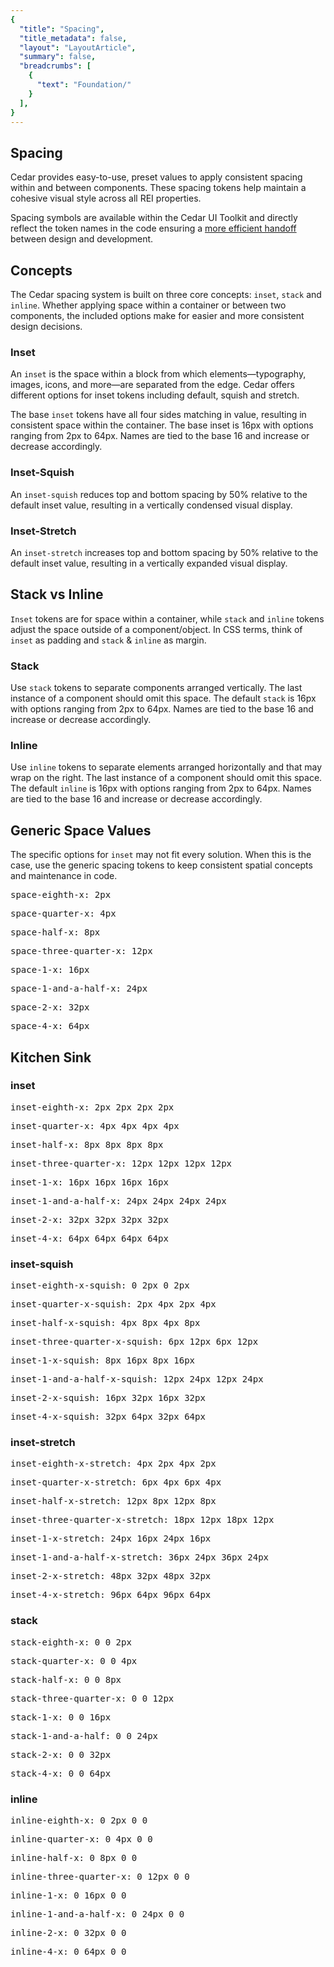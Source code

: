 ```yaml
---
{
  "title": "Spacing",
  "title_metadata": false,
  "layout": "LayoutArticle",
  "summary": false,
  "breadcrumbs": [
    {
      "text": "Foundation/"
    }
  ],
}
---
```


<cdr-doc-table-of-contents-shell>

## Spacing

Cedar provides easy-to-use, preset values to apply consistent spacing within and between components. These spacing tokens help maintain a cohesive visual style across all REI properties.

Spacing symbols are available within the Cedar UI Toolkit and directly reflect the token names in the code ensuring a [more efficient handoff](../../getting-started/as-a-designer/?active-link=annotating-delivering-cedar-based-designs) between design and development. 

## Concepts
The Cedar spacing system is built on three core concepts: `inset`, `stack` and `inline`. Whether applying space within a container or between two components, the included options make for easier and more consistent design decisions. 

### Inset
An `inset` is the space within a block from which elements—typography, images, icons, and more—are separated from the edge. Cedar offers different options for inset tokens including default, squish and stretch. 

<cdr-img class="cdr-doc-article-img" :src="$withBase(`/spacing/inset-options.gif`)" alt="examples demoing spacing of inset, inset squish, and inset stretch" />

The base `inset` tokens have all four sides matching in value, resulting in consistent space within the container. The base inset is 16px with options ranging from 2px to 64px. Names are tied to the base 16 and increase or decrease accordingly.

<cdr-img class="cdr-doc-article-img" :src="$withBase(`/spacing/inset.jpg`)" alt="inset examples"/>

### Inset-Squish
An `inset-squish` reduces top and bottom spacing by 50% relative to the default inset value, resulting in a vertically condensed visual display.

<cdr-img class="cdr-doc-article-img" :src="$withBase(`/spacing/inset-squish.gif`)" alt="inset squish examples"/>

### Inset-Stretch
An `inset-stretch` increases top and bottom spacing by 50% relative to the default inset value, resulting in a vertically expanded visual display.

<cdr-img class="cdr-doc-article-img" :src="$withBase(`/spacing/inset-stretch.gif`)" alt="inset stretch examples"/>

## Stack vs Inline
`Inset` tokens are for space within a container, while `stack` and `inline` tokens adjust the space outside of a component/object. In CSS terms, think of `inset` as padding and `stack` & `inline` as margin.

<cdr-img class="cdr-doc-article-img" :src="$withBase(`/spacing/stack-vs-inline.jpg`)" alt="image showing stack vs inline"/>

### Stack
Use `stack` tokens to separate components arranged vertically. The last instance of a component should omit this space. The default `stack` is 16px with options ranging from 2px to 64px. Names are tied to the base 16 and increase or decrease accordingly.

<cdr-img class="cdr-doc-article-img" :src="$withBase(`/spacing/stack.jpg`)" alt="stack examples"/>

### Inline
Use `inline` tokens to separate elements arranged horizontally and that may wrap on the right. The last instance of a component should omit this space. The default `inline` is 16px with options ranging from 2px to 64px. Names are tied to the base 16 and increase or decrease accordingly.

<cdr-img class="cdr-doc-article-img" :src="$withBase(`/spacing/inline.jpg`)" alt="inline examples"/>

## Generic Space Values
The specific options for `inset` may not fit every solution. When this is the case, use the generic spacing tokens to keep consistent spatial concepts and maintenance in code.

<pre>space-eighth-x: 2px</pre>
<pre>space-quarter-x: 4px</pre>
<pre>space-half-x: 8px</pre>
<pre>space-three-quarter-x: 12px</pre>
<pre>space-1-x: 16px</pre>
<pre>space-1-and-a-half-x: 24px</pre>
<pre>space-2-x: 32px</pre>
<pre>space-4-x: 64px</pre>

## Kitchen Sink

### inset
<pre>inset-eighth-x: 2px 2px 2px 2px</pre>
<pre>inset-quarter-x: 4px 4px 4px 4px</pre>
<pre>inset-half-x: 8px 8px 8px 8px</pre>
<pre>inset-three-quarter-x: 12px 12px 12px 12px</pre>
<pre>inset-1-x: 16px 16px 16px 16px</pre>
<pre>inset-1-and-a-half-x: 24px 24px 24px 24px</pre>
<pre>inset-2-x: 32px 32px 32px 32px</pre>
<pre>inset-4-x: 64px 64px 64px 64px</pre>


### inset-squish
<pre>inset-eighth-x-squish: 0 2px 0 2px</pre>
<pre>inset-quarter-x-squish: 2px 4px 2px 4px</pre>
<pre>inset-half-x-squish: 4px 8px 4px 8px</pre>
<pre>inset-three-quarter-x-squish: 6px 12px 6px 12px</pre>
<pre>inset-1-x-squish: 8px 16px 8px 16px</pre>
<pre>inset-1-and-a-half-x-squish: 12px 24px 12px 24px</pre>
<pre>inset-2-x-squish: 16px 32px 16px 32px</pre>
<pre>inset-4-x-squish: 32px 64px 32px 64px</pre>


### inset-stretch
<pre>inset-eighth-x-stretch: 4px 2px 4px 2px</pre>
<pre>inset-quarter-x-stretch: 6px 4px 6px 4px</pre>
<pre>inset-half-x-stretch: 12px 8px 12px 8px</pre>
<pre>inset-three-quarter-x-stretch: 18px 12px 18px 12px</pre>
<pre>inset-1-x-stretch: 24px 16px 24px 16px</pre>
<pre>inset-1-and-a-half-x-stretch: 36px 24px 36px 24px</pre>
<pre>inset-2-x-stretch: 48px 32px 48px 32px</pre>
<pre>inset-4-x-stretch: 96px 64px 96px 64px</pre>


### stack
<pre>stack-eighth-x: 0 0 2px</pre>
<pre>stack-quarter-x: 0 0 4px</pre>
<pre>stack-half-x: 0 0 8px</pre>
<pre>stack-three-quarter-x: 0 0 12px</pre>
<pre>stack-1-x: 0 0 16px</pre>
<pre>stack-1-and-a-half: 0 0 24px</pre>
<pre>stack-2-x: 0 0 32px</pre>
<pre>stack-4-x: 0 0 64px</pre>


### inline
<pre>inline-eighth-x: 0 2px 0 0</pre>
<pre>inline-quarter-x: 0 4px 0 0</pre>
<pre>inline-half-x: 0 8px 0 0</pre>
<pre>inline-three-quarter-x: 0 12px 0 0</pre>
<pre>inline-1-x: 0 16px 0 0</pre>
<pre>inline-1-and-a-half-x: 0 24px 0 0</pre>
<pre>inline-2-x: 0 32px 0 0</pre>
<pre>inline-4-x: 0 64px 0 0</pre>


</cdr-doc-table-of-contents-shell>
